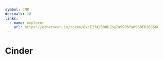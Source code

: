 ```yaml
---
symbol: CNR
decimals: 18
links:
  - name: explorer
    url: https://etherscan.io/token/0xcE27A2388D2ba7a9995fa0960FB168568e2a7923
---
```


# Cinder
